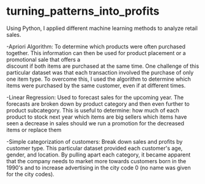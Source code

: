 # turning_patterns_into_profits

Using Python, I applied different machine learning methods to analyze retail sales.

-Apriori Algorithm: To determine which products were often purchased together.  This information can then be used for product placement or a promotional sale that offers a  
                    discount if both items are purchased at the same time.  One challenge of this particular dataset was that each transaction involved the purchase of only one
                    item type.  To overcome this, I used the algorithm to determine which items were purchased by the same customer, even if at different times.
                    
-Linear Regression: Used to forecast sales for the upcoming year.  The forecasts are broken down by product category and then even further to product subcategory.  This is useful
                    to determine:
                                  how much of each product to stock next year
                                  which items are big sellers
                                  which items have seen a decrease in sales
                                  should we run a promotion for the decreased items or replace them
                                  
-Simple categorization of customers:  Break down sales and profits by customer type.  This particular dataset provided each customer's age, gender, and location.  By pulling apart 
                                      each category, it became apparent that the company needs to market more towards customers born in the 1990's and to increase advertising in
                                      the city code 0 (no name was given for the city codes).
